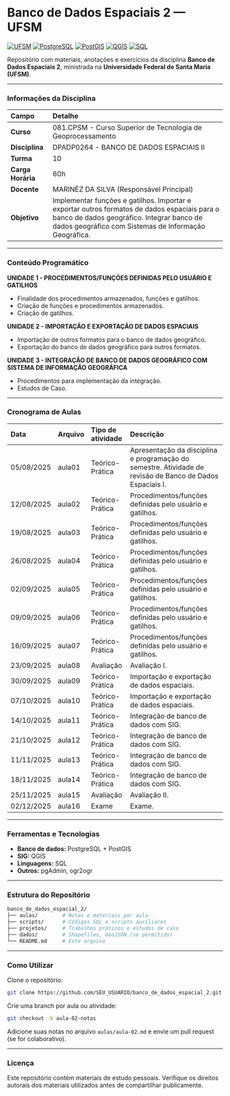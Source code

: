 # Banco de Dados Espaciais 2 — UFSM

[![UFSM](https://img.shields.io/badge/UFSM-Universidade%20Federal%20de%20Santa%20Maria-blue)](https://www.ufsm.br)
[![PostgreSQL](https://img.shields.io/badge/PostgreSQL-14+-336791?logo=postgresql&logoColor=white)](https://www.postgresql.org/)
[![PostGIS](https://img.shields.io/badge/PostGIS-3.3+-A6CE39?logo=postgis&logoColor=white)](https://postgis.net/)
[![QGIS](https://img.shields.io/badge/QGIS-3.30+-93b023?logo=qgis&logoColor=white)](https://qgis.org/)
[![SQL](https://img.shields.io/badge/SQL-Structured%20Query%20Language-lightgrey)](https://en.wikipedia.org/wiki/SQL)

Repositório com materiais, anotações e exercícios da disciplina **Banco de Dados Espaciais 2**, ministrada na **Universidade Federal de Santa Maria (UFSM)**.

---

### Informações da Disciplina

| Campo | Detalhe |
| :--- | :--- |
| **Curso** | 081.CPSM - Curso Superior de Tecnologia de Geoprocessamento |
| **Disciplina** | DPADP0264 - BANCO DE DADOS ESPACIAIS II |
| **Turma** | 10 |
| **Carga Horária** | 60h |
| **Docente** | MARINÊZ DA SILVA (Responsável Principal) |
| **Objetivo** | Implementar funções e gatilhos. Importar e exportar outros formatos de dados espaciais para o banco de dados geográfico. Integrar banco de dados geográfico com Sistemas de Informação Geográfica. |

---

### Conteúdo Programático

**UNIDADE 1 - PROCEDIMENTOS/FUNÇÕES DEFINIDAS PELO USUÁRIO E GATILHOS**
* Finalidade dos procedimentos armazenados, funções e gatilhos.
* Criação de funções e procedimentos armazenados.
* Criação de gatilhos.

**UNIDADE 2 - IMPORTAÇÃO E EXPORTAÇÃO DE DADOS ESPACIAIS**
* Importação de outros formatos para o banco de dados geográfico.
* Exportação do banco de dados geográfico para outros formatos.

**UNIDADE 3 - INTEGRAÇÃO DE BANCO DE DADOS GEOGRÁFICO COM SISTEMA DE INFORMAÇÃO GEOGRÁFICA**
* Procedimentos para implementação da integração.
* Estudos de Caso.

---

### Cronograma de Aulas

| Data | Arquivo | Tipo de atividade | Descrição |
| :--- | :--- | :--- | :--- |
| 05/08/2025 | aula01 | Teórico-Prática | Apresentação da disciplina e programação do semestre. Atividade de revisão de Banco de Dados Espaciais I. |
| 12/08/2025 | aula02 | Teórico-Prática | Procedimentos/funções definidas pelo usuário e gatilhos. |
| 19/08/2025 | aula03 | Teórico-Prática | Procedimentos/funções definidas pelo usuário e gatilhos. |
| 26/08/2025 | aula04 | Teórico-Prática | Procedimentos/funções definidas pelo usuário e gatilhos. |
| 02/09/2025 | aula05 | Teórico-Prática | Procedimentos/funções definidas pelo usuário e gatilhos. |
| 09/09/2025 | aula06 | Teórico-Prática | Procedimentos/funções definidas pelo usuário e gatilhos. |
| 16/09/2025 | aula07 | Teórico-Prática | Procedimentos/funções definidas pelo usuário e gatilhos. |
| 23/09/2025 | aula08 | Avaliação | Avaliação I. |
| 30/09/2025 | aula09 | Teórico-Prática | Importação e exportação de dados espaciais. |
| 07/10/2025 | aula10 | Teórico-Prática | Importação e exportação de dados espaciais. |
| 14/10/2025 | aula11 | Teórico-Prática | Integração de banco de dados com SIG. |
| 21/10/2025 | aula12 | Teórico-Prática | Integração de banco de dados com SIG. |
| 11/11/2025 | aula13 | Teórico-Prática | Integração de banco de dados com SIG. |
| 18/11/2025 | aula14 | Teórico-Prática | Integração de banco de dados com SIG. |
| 25/11/2025 | aula15 | Avaliação | Avaliação II. |
| 02/12/2025 | aula16 | Exame | Exame. |

---

### Ferramentas e Tecnologias
* **Banco de dados:** PostgreSQL + PostGIS
* **SIG:** QGIS
* **Linguagens:** SQL
* **Outros:** pgAdmin, ogr2ogr

---

### Estrutura do Repositório
```bash
banco_de_dados_espacial_2/
├── aulas/        # Notas e materiais por aula
├── scripts/      # Códigos SQL e scripts auxiliares
├── projetos/     # Trabalhos práticos e estudos de caso
├── dados/        # Shapefiles, GeoJSON (se permitido)
└── README.md     # Este arquivo
```
-----

### Como Utilizar

Clone o repositório:
```bash
git clone https://github.com/SEU_USUARIO/banco_de_dados_espacial_2.git
```
Crie uma branch por aula ou atividade:
```bash
git checkout -b aula-02-notas
```

Adicione suas notas no arquivo `aulas/aula-02.md` e envie um pull request (se for colaborativo).

-----

### Licença

Este repositório contém materiais de estudo pessoais.
Verifique os direitos autorais dos materiais utilizados antes de compartilhar publicamente.

```
```
